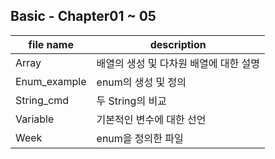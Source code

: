 ## Basic - Chapter01 ~ 05

| file name    | description                            |
| ------------ | -------------------------------------- |
| Array        | 배열의 생성 및 다차원 배열에 대한 설명 |
| Enum_example | enum의 생성 및 정의                    |
| String_cmd   | 두 String의 비교                       |
| Variable     | 기본적인 변수에 대한 선언              |
| Week         | enum을 정의한 파일                     |
